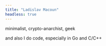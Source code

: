 ```yaml
---
title: "Ladislav Macoun"
headless: true
---
```


minimalist, crypto-anarchist, geek

and also I do code, especially in Go and C/C++
